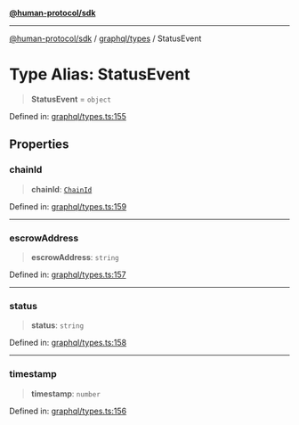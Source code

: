 [**@human-protocol/sdk**](../../../README.md)

***

[@human-protocol/sdk](../../../modules.md) / [graphql/types](../README.md) / StatusEvent

# Type Alias: StatusEvent

> **StatusEvent** = `object`

Defined in: [graphql/types.ts:155](https://github.com/humanprotocol/human-protocol/blob/111a3dfb8ed775487998fa7cc407fdc884e7a927/packages/sdk/typescript/human-protocol-sdk/src/graphql/types.ts#L155)

## Properties

### chainId

> **chainId**: [`ChainId`](../../../enums/enumerations/ChainId.md)

Defined in: [graphql/types.ts:159](https://github.com/humanprotocol/human-protocol/blob/111a3dfb8ed775487998fa7cc407fdc884e7a927/packages/sdk/typescript/human-protocol-sdk/src/graphql/types.ts#L159)

***

### escrowAddress

> **escrowAddress**: `string`

Defined in: [graphql/types.ts:157](https://github.com/humanprotocol/human-protocol/blob/111a3dfb8ed775487998fa7cc407fdc884e7a927/packages/sdk/typescript/human-protocol-sdk/src/graphql/types.ts#L157)

***

### status

> **status**: `string`

Defined in: [graphql/types.ts:158](https://github.com/humanprotocol/human-protocol/blob/111a3dfb8ed775487998fa7cc407fdc884e7a927/packages/sdk/typescript/human-protocol-sdk/src/graphql/types.ts#L158)

***

### timestamp

> **timestamp**: `number`

Defined in: [graphql/types.ts:156](https://github.com/humanprotocol/human-protocol/blob/111a3dfb8ed775487998fa7cc407fdc884e7a927/packages/sdk/typescript/human-protocol-sdk/src/graphql/types.ts#L156)
